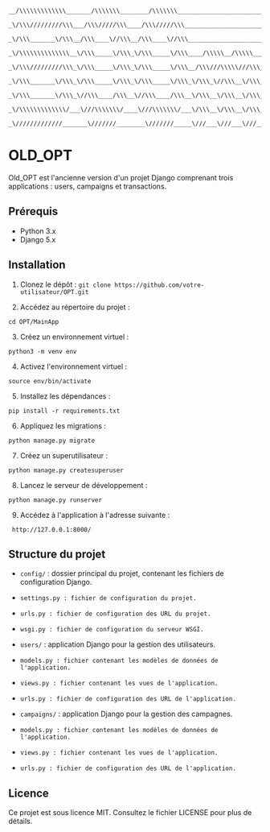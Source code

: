 ```
__/\\\\\\\\\\\\\_______/\\\\\\\________/\\\\\\\__________________________________________/\\\____________/\\\______________________/\\\\\\\\\\\\_        
 _\/\\\/////////\\\___/\\\/////\\\____/\\\/////\\\____________________________________/\\\\\\\__________/\\\\\____________________/\\\//////////__       
  _\/\\\_______\/\\\__/\\\____\//\\\__/\\\____\//\\\__________________________________\/////\\\________/\\\/\\\___________________/\\\_____________      
   _\/\\\\\\\\\\\\\\__\/\\\_____\/\\\_\/\\\_____\/\\\____/\\\\\__/\\\\\____/\\\\\\\\\\_____\/\\\______/\\\/\/\\\_____/\\/\\\\\\___\/\\\____/\\\\\\\_     
    _\/\\\/////////\\\_\/\\\_____\/\\\_\/\\\_____\/\\\__/\\\///\\\\\///\\\_\/\\\//////______\/\\\____/\\\/__\/\\\____\/\\\////\\\__\/\\\___\/////\\\_    
     _\/\\\_______\/\\\_\/\\\_____\/\\\_\/\\\_____\/\\\_\/\\\_\//\\\__\/\\\_\/\\\\\\\\\\_____\/\\\__/\\\\\\\\\\\\\\\\_\/\\\__\//\\\_\/\\\_______\/\\\_   
      _\/\\\_______\/\\\_\//\\\____/\\\__\//\\\____/\\\__\/\\\__\/\\\__\/\\\_\////////\\\_____\/\\\_\///////////\\\//__\/\\\___\/\\\_\/\\\_______\/\\\_  
       _\/\\\\\\\\\\\\\/___\///\\\\\\\/____\///\\\\\\\/___\/\\\__\/\\\__\/\\\__/\\\\\\\\\\_____\/\\\___________\/\\\____\/\\\___\/\\\_\//\\\\\\\\\\\\/__ 
        _\/////////////_______\///////________\///////_____\///___\///___\///__\//////////______\///____________\///_____\///____\///___\////////////____
```

# OLD_OPT

Old_OPT est l'ancienne version d'un projet Django comprenant trois applications : users, campaigns et transactions.

## Prérequis

- Python 3.x
- Django 5.x

## Installation

1. Clonez le dépôt :
`git clone https://github.com/votre-utilisateur/OPT.git`


2. Accédez au répertoire du projet :

`cd OPT/MainApp`

3. Créez un environnement virtuel :

`python3 -m venv env`

4. Activez l'environnement virtuel :

`source env/bin/activate`

5. Installez les dépendances :

`pip install -r requirements.txt`

6. Appliquez les migrations :

`python manage.py migrate`

7. Créez un superutilisateur :

`python manage.py createsuperuser`

8. Lancez le serveur de développement :

`python manage.py runserver`

9. Accédez à l'application à l'adresse suivante : 

` http://127.0.0.1:8000/`
 
## Structure du projet
* `config/` : dossier principal du projet, contenant les fichiers de configuration Django.
*     settings.py : fichier de configuration du projet.
*     urls.py : fichier de configuration des URL du projet.
*     wsgi.py : fichier de configuration du serveur WSGI.
* `users/` : application Django pour la gestion des utilisateurs.
*     models.py : fichier contenant les modèles de données de l'application.
*     views.py : fichier contenant les vues de l'application.
*     urls.py : fichier de configuration des URL de l'application.
* `campaigns/` : application Django pour la gestion des campagnes.
*     models.py : fichier contenant les modèles de données de l'application.
*     views.py : fichier contenant les vues de l'application.
*     urls.py : fichier de configuration des URL de l'application.
## Licence
Ce projet est sous licence MIT. Consultez le fichier LICENSE pour plus de détails.
